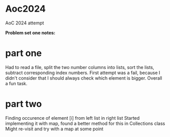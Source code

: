 # Aoc2024
AoC 2024 attempt

**Problem set one notes:**
# part one
Had to read a file, split the two number columns into lists, sort the lists, 
subtract corresponding index numbers. First attempt was a fail, because I didn't consider 
that I should always check which element is bigger. Overall a fun task.

# part two 
Finding occurence of element [i] from left list in right list
Started implementing it with map, found a better method for this in Collections class
Might re-visit and try with a map at some point